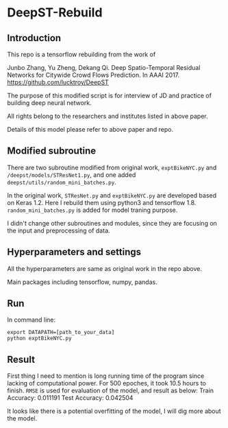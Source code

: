 # DeepST-Rebuild

## Introduction
This repo is a tensorflow rebuilding from the work of

Junbo Zhang, Yu Zheng, Dekang Qi. Deep Spatio-Temporal Residual Networks for Citywide Crowd Flows Prediction. In AAAI 2017.
https://github.com/lucktroy/DeepST

The purpose of this modified script is for interview of JD and practice of
building deep neural network.

All rights belong to the researchers and institutes listed in above paper.

Details of this model please refer to above paper and repo.

## Modified subroutine
There are two subroutine modified from original work, `exptBikeNYC.py` and
`/deepst/models/STResNet1.py`, and one added `deepst/utils/random_mini_batches.py`.

In the original work, `STResNet.py` and `exptBikeNYC.py` are developed based on
Keras 1.2. Here I rebuild them using python3 and tensorflow 1.8. `random_mini_batches.py` is added
for model traning purpose.

I didn't change other subroutines and modules, since they are focusing on the
input and preprocessing of data.

## Hyperparameters and settings
All the hyperparameters are same as original work in the repo above.

Main packages including tensorflow, numpy, pandas.

## Run
In command line:
```
export DATAPATH=[path_to_your_data]
python exptBikeNYC.py
```

## Result
First thing I need to mention is long running time of the program since lacking
of computational power. For 500 epoches, it took 10.5 hours to finish. `RMSE` is
used for evaluation of the model, and result as below:
Train Accuracy: 0.011191
Test Accuracy: 0.042504

It looks like there is a potential overfitting of the model, I will dig more
about the model.
